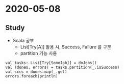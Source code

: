 # 2020-05-08

## Study
- Scala 공부
  - List[Try[A]] 활용 시, Success, Failure 를 구분
  - partition 기능 사용
```
val tasks: List[Try[SomeJob]] = doJobs()
val (dones, errors) = tasks.partition(_.isSuccess)
val sccs = dones.map(_.get)
errors.foreach(println)
```
